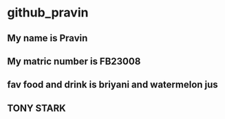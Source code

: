# github_pravin

## My name is Pravin

## My matric number is FB23008

## fav food and drink is briyani and watermelon jus 

## TONY STARK